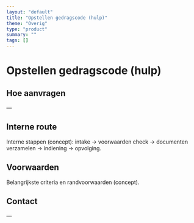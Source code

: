 ```yaml
---
layout: "default"
title: "Opstellen gedragscode (hulp)"
theme: "Overig"
type: "product"
summary: ""
tags: []
---
```

# Opstellen gedragscode (hulp)



## Hoe aanvragen
—

## Interne route
Interne stappen (concept): intake → voorwaarden check → documenten verzamelen → indiening → opvolging.

## Voorwaarden
Belangrijkste criteria en randvoorwaarden (concept).

## Contact
—
